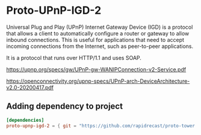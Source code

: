 # Proto-UPnP-IGD-2

Universal Plug and Play (UPnP) Internet Gateway Device (IGD) is a protocol that allows a client to automatically
configure a router or gateway to allow inbound connections.
This is useful for applications that need to accept incoming connections from the Internet, such as peer-to-peer
applications.

It is a protocol that runs over HTTP/1.1 and uses SOAP.

https://upnp.org/specs/gw/UPnP-gw-WANIPConnection-v2-Service.pdf

https://openconnectivity.org/upnp-specs/UPnP-arch-DeviceArchitecture-v2.0-20200417.pdf

## Adding dependency to project

```toml
[dependencies]
proto-upnp-igd-2 = { git = "https://github.com/rapidrecast/proto-tower.git", subdir = "proto-upnp-igd-2" }
```

